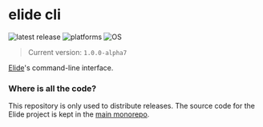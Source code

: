 
# elide cli

![latest release](https://img.shields.io/github/v/release/elide-dev/cli?label=latest)
![platforms](https://img.shields.io/badge/platform-x86%20%7C%20arm64-gray)
![OS](https://img.shields.io/badge/OS-Darwin%20Linux%20-gray)

> Current version: `1.0.0-alpha7`

[Elide](https://elide.dev)'s command-line interface.


### Where is all the code?

This repository is only used to distribute releases. The source code for the Elide project is kept in the [main monorepo](https://github.com/elide-dev/v3).
